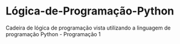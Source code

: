 # Lógica-de-Programação-Python
Cadeira de lógica de programação vista utilizando a linguagem de programação Python - Programação 1
